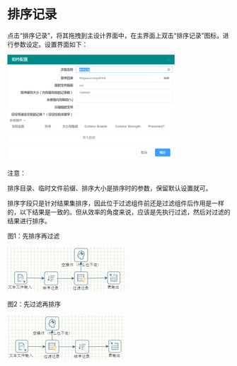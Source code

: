 # 排序记录

点击“排序记录”，将其拖拽到主设计界面中，在主界面上双击“排序记录”图标，进行参数设定。设置界面如下：

![](<../../../.gitbook/assets/image (27).png>)

注意：

排序目录、临时文件前缀、排序大小是排序时的参数，保留默认设置就可。

排序字段只是针对结果集排序，因此位于过滤组件前还是过滤组件后作用是一样的，以下结果是一致的。但从效率的角度来说，应该是先执行过滤，然后对过滤的结果进行排序。

图1：先排序再过滤

![](<../../../.gitbook/assets/image (64).png>)

图2：先过滤再排序

![](<../../../.gitbook/assets/image (35).png>)

